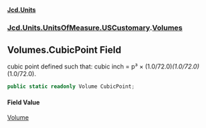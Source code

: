 #### [Jcd.Units](index 'index')
### [Jcd.Units.UnitsOfMeasure.USCustomary](Jcd.Units.UnitsOfMeasure.USCustomary 'Jcd.Units.UnitsOfMeasure.USCustomary').[Volumes](Volumes 'Jcd.Units.UnitsOfMeasure.USCustomary.Volumes')

## Volumes.CubicPoint Field

cubic point defined such that: cubic inch = p³ × (1.0/72.0)*(1.0/72.0)*(1.0/72.0).

```csharp
public static readonly Volume CubicPoint;
```

#### Field Value
[Volume](Volume 'Jcd.Units.UnitTypes.Volume')